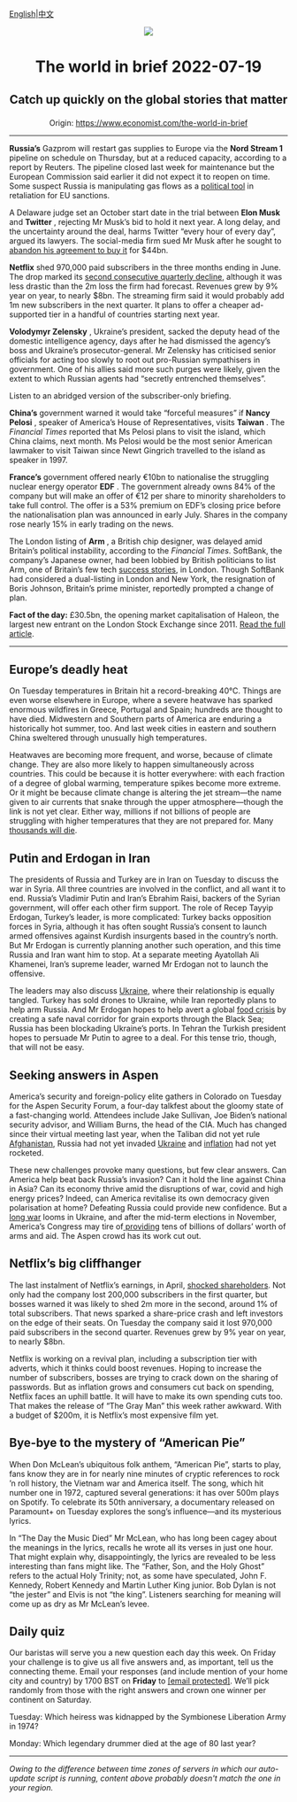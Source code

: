 [English](https://github.com/arielherself/espresso/blob/main/README.md)|[中文](https://github-com.translate.goog/arielherself/espresso/blob/main/README.md?_x_tr_sl=en&_x_tr_tl=zh-CN&_x_tr_hl=zh-CN&_x_tr_pto=wapp)

<div align="center"><img src="https://cdn.static-economist.com/sites/all/themes/econfinal/images/svg/logo.svg" align-center /></div>

# <p align="center">The world in brief 2022-07-19</p>

## <p align="center">Catch up quickly on the global stories that matter</p>

<p align="center">Origin: <a href="https://www.economist.com/the-world-in-brief">https://www.economist.com/the-world-in-brief</a><hr>

 **Russia’s** Gazprom will restart gas supplies to Europe via the **Nord Stream 1** pipeline on schedule on Thursday, but at a reduced capacity, according to a report by Reuters. The pipeline closed last week for maintenance but the European Commission said earlier it did not expect it to reopen on time. Some suspect Russia is manipulating gas flows as a [political tool](https://www.economist.com/europe/2022/07/11/europe-is-preparing-for-russian-gas-to-be-cut-off-this-winter) in retaliation for EU sanctions.

A Delaware judge set an October start date in the trial between **Elon Musk** and **Twitter** , rejecting Mr Musk’s bid to hold it next year. A long delay, and the uncertainty around the deal, harms Twitter “every hour of every day”, argued its lawyers. The social-media firm sued Mr Musk after he sought to [abandon his agreement to buy it](https://www.economist.com/business/2022/07/11/with-or-without-elon-musk-twitter-is-overdue-a-shake-up) for $44bn.

 **Netflix** shed 970,000 paid subscribers in the three months ending in June. The drop marked its [second consecutive quarterly decline](https://www.economist.com/business/netflix-sheds-subscribers-and-170bn-in-market-value/21808847), although it was less drastic than the 2m loss the firm had forecast. Revenues grew by 9% year on year, to nearly $8bn. The streaming firm said it would probably add 1m new subscribers in the next quarter. It plans to offer a cheaper ad-supported tier in a handful of countries starting next year.

 **Volodymyr Zelensky** , Ukraine’s president, sacked the deputy head of the domestic intelligence agency, days after he had dismissed the agency’s boss and Ukraine’s prosecutor-general. Mr Zelensky has criticised senior officials for acting too slowly to root out pro-Russian sympathisers in government. One of his allies said more such purges were likely, given the extent to which Russian agents had “secretly entrenched themselves”.

Listen to an abridged version of the subscriber-only briefing.

 **China’s** government warned it would take “forceful measures” if **Nancy Pelosi** , speaker of America’s House of Representatives, visits **Taiwan** . The <em>Financial Times</em> reported that Ms Pelosi plans to visit the island, which China claims, next month. Ms Pelosi would be the most senior American lawmaker to visit Taiwan since Newt Gingrich travelled to the island as speaker in 1997.

 **France’s** government offered nearly €10bn to nationalise the struggling nuclear energy operator **EDF** . The government already owns 84% of the company but will make an offer of €12 per share to minority shareholders to take full control. The offer is a 53% premium on EDF’s closing price before the nationalisation plan was announced in early July. Shares in the company rose nearly 15% in early trading on the news.

The London listing of **Arm** , a British chip designer, was delayed amid Britain’s political instability, according to the <em>Financial Times</em>. SoftBank, the company’s Japanese owner, had been lobbied by British politicians to list Arm, one of Britain’s few tech [success stories](https://www.economist.com/business/2022/06/22/why-everyone-wants-arm), in London. Though SoftBank had considered a dual-listing in London and New York, the resignation of Boris Johnson, Britain’s prime minister, reportedly prompted a change of plan.

 **Fact of the day:** £30.5bn, the opening market capitalisation of Haleon, the largest new entrant on the London Stock Exchange since 2011. [Read the full article](https://www.economist.com/britain/2022/07/18/haleons-listing-shows-the-woes-of-the-london-stock-exchange).

----------

## Europe’s deadly heat

On Tuesday temperatures in Britain hit a record-breaking 40°C. Things are even worse elsewhere in Europe, where a severe heatwave has sparked enormous wildfires in Greece, Portugal and Spain; hundreds are thought to have died. Midwestern and Southern parts of America are enduring a historically hot summer, too. And last week cities in eastern and southern China sweltered through unusually high temperatures.

Heatwaves are becoming more frequent, and worse, because of climate change. They are also more likely to happen simultaneously across countries. This could be because it is hotter everywhere: with each fraction of a degree of global warming, temperature spikes become more extreme. Or it might be because climate change is altering the jet stream—the name given to air currents that snake through the upper atmosphere—though the link is not yet clear. Either way, millions if not billions of people are struggling with higher temperatures that they are not prepared for. Many [thousands will die](https://www.economist.com/leaders/2021/07/03/the-danger-posed-by-heatwaves-deserves-to-be-taken-more-seriously).

## Putin and Erdogan in Iran

The presidents of Russia and Turkey are in Iran on Tuesday to discuss the war in Syria. All three countries are involved in the conflict, and all want it to end. Russia’s Vladimir Putin and Iran’s Ebrahim Raisi, backers of the Syrian government, will offer each other firm support. The role of Recep Tayyip Erdogan, Turkey’s leader, is more complicated: Turkey backs opposition forces in Syria, although it has often sought Russia’s consent to launch armed offensives against Kurdish insurgents based in the country’s north. But Mr Erdogan is currently planning another such operation, and this time Russia and Iran want him to stop. At a separate meeting Ayatollah Ali Khamenei, Iran’s supreme leader, warned Mr Erdogan not to launch the offensive. 

The leaders may also discuss [Ukraine](https://www.economist.com/ukraine-crisis), where their relationship is equally tangled. Turkey has sold drones to Ukraine, while Iran reportedly plans to help arm Russia. And Mr Erdogan hopes to help avert a global [food crisis](https://www.economist.com/leaders/2022/05/19/the-coming-food-catastrophe) by creating a safe naval corridor for grain exports through the Black Sea; Russia has been blockading Ukraine’s ports. In Tehran the Turkish president hopes to persuade Mr Putin to agree to a deal. For this tense trio, though, that will not be easy.

## Seeking answers in Aspen

America’s security and foreign-policy elite gathers in Colorado on Tuesday for the Aspen Security Forum, a four-day talkfest about the gloomy state of a fast-changing world. Attendees include Jake Sullivan, Joe Biden’s national security advisor, and William Burns, the head of the CIA. Much has changed since their virtual meeting last year, when the Taliban did not yet rule [Afghanistan](https://www.economist.com/afghanistan), Russia had not yet invaded [Ukraine](https://www.economist.com/ukraine-crisis) and [inflation](https://www.economist.com/finance-and-economics/2022/07/13/american-inflation-tops-forecasts-yet-again-adding-to-recession-risks) had not yet rocketed.

These new challenges provoke many questions, but few clear answers. Can America help beat back Russia’s invasion? Can it hold the line against China in Asia? Can its economy thrive amid the disruptions of war, covid and high energy prices? Indeed, can America revitalise its own democracy given polarisation at home? Defeating Russia could provide new confidence. But a [long war](https://www.economist.com/leaders/2022/06/30/how-to-win-ukraines-long-war) looms in Ukraine, and after the mid-term elections in November, America’s Congress may tire of[ providing](https://www.economist.com/united-states/2022/07/17/is-america-growing-weary-of-the-long-war-in-ukraine) tens of billions of dollars’ worth of arms and aid. The Aspen crowd has its work cut out.

## Netflix’s big cliffhanger

The last instalment of Netflix’s earnings, in April, [shocked shareholders](https://www.economist.com/business/netflix-sheds-subscribers-and-170bn-in-market-value/21808847). Not only had the company lost 200,000 subscribers in the first quarter, but bosses warned it was likely to shed 2m more in the second, around 1% of total subscribers. That news sparked a share-price crash and left investors on the edge of their seats. On Tuesday the company said it lost 970,000 paid subscribers in the second quarter. Revenues grew by 9% year on year, to nearly $8bn.

Netflix is working on a revival plan, including a subscription tier with adverts, which it thinks could boost revenues. Hoping to increase the number of subscribers, bosses are trying to crack down on the sharing of passwords. But as inflation grows and consumers cut back on spending, Netflix faces an uphill battle. It will have to make its own spending cuts too. That makes the release of “The Gray Man” this week rather awkward. With a budget of $200m, it is Netflix’s most expensive film yet.

## Bye-bye to the mystery of “American Pie”

When Don McLean’s ubiquitous folk anthem, “American Pie”, starts to play, fans know they are in for nearly nine minutes of cryptic references to rock ’n roll history, the Vietnam war and America itself. The song, which hit number one in 1972, captured several generations: it has over 500m plays on Spotify. To celebrate its 50th anniversary, a documentary released on Paramount+ on Tuesday explores the song’s influence—and its mysterious lyrics.

In “The Day the Music Died” Mr McLean, who has long been cagey about the meanings in the lyrics, recalls he wrote all its verses in just one hour. That might explain why, disappointingly, the lyrics are revealed to be less interesting than fans might like. The “Father, Son, and the Holy Ghost” refers to the actual Holy Trinity; not, as some have speculated, John F. Kennedy, Robert Kennedy and Martin Luther King junior. Bob Dylan is not “the jester” and Elvis is not “the king”. Listeners searching for meaning will come up as dry as Mr McLean’s levee.

## Daily quiz

Our baristas will serve you a new question each day this week. On Friday your challenge is to give us all five answers and, as important, tell us the connecting theme. Email your responses (and include mention of your home city and country) by 1700 BST on **Friday** to [<span class="__cf_email__" data-cfemail="7726021e0d32040705120404183712141819181a1e04035914181a">[email&#160;protected]</span>](https://mail.google.com/mail/?view=cm&amp;fs=1&amp;tf=1&amp;to=QuizEspresso@economist.com). We’ll pick randomly from those with the right answers and crown one winner per continent on Saturday.

Tuesday: Which heiress was kidnapped by the Symbionese Liberation Army in 1974?

Monday: Which legendary drummer died at the age of 80 last year?

----------

*Owing to the difference between time zones of servers in which our auto-update script is running, content above probably doesn't match the one in your region.*
